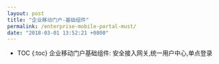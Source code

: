 ```yaml
---
layout: post
title: "企业移动门户-基础组件"
permalink: /enterprise-mobile-portal-must/
date: "2018-03-01 13:52:21 +0800"
---
```


* TOC
{:toc}
企业移动门户基础组件: 安全接入网关,统一用户中心,单点登录
